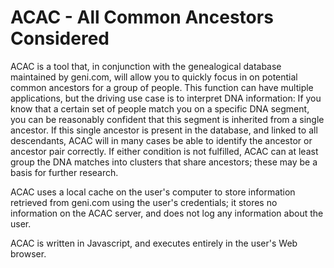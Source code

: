 # ACAC - All Common Ancestors Considered

ACAC is a tool that, in conjunction with the genealogical database maintained by geni.com, will allow you to quickly focus in on potential common ancestors for a group of people.
This function can have multiple applications, but the driving use case is to interpret DNA information: If you know that a certain set of people match you on a specific DNA segment, you can be reasonably confident that this segment is inherited from a single ancestor.
If this single ancestor is present in the database, and linked to all descendants, ACAC will in many cases be able to identify the ancestor or ancestor pair correctly.
If either condition is not fulfilled, ACAC can at least group the DNA matches into clusters that share ancestors; these may be a basis for further research.

ACAC uses a local cache on the user's computer to store information retrieved from geni.com using the user's credentials; it stores no information on the ACAC server, and does not log any information about the user.

ACAC is written in Javascript, and executes entirely in the user's Web browser.
